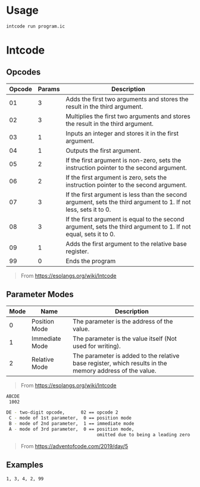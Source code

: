 

# Usage

```bash
intcode run program.ic
```



# Intcode

## Opcodes

| Opcode | Params | Description                                                  |
| ------ | ------ | ------------------------------------------------------------ |
| 01     | 3      | Adds the first two arguments and stores the result in the third argument. |
| 02     | 3      | Multiplies the first two arguments and stores the result in the third argument. |
| 03     | 1      | Inputs an integer and stores it in the first argument.       |
| 04     | 1      | Outputs the first argument.                                  |
| 05     | 2      | If the first argument is non-zero, sets the instruction pointer to the second argument. |
| 06     | 2      | If the first argument is zero, sets the instruction pointer to the second argument. |
| 07     | 3      | If the first argument is less than the second argument, sets the third argument to 1. If not less, sets it to 0. |
| 08     | 3      | If the first argument is equal to the second argument, sets the third argument to 1. If not equal, sets it to 0. |
| 09     | 1      | Adds the first argument to the relative base register.       |
| 99     | 0      | Ends the program                                             |
> From https://esolangs.org/wiki/Intcode

## Parameter Modes

| Mode | Name           | Description                                                  |
| ---- | -------------- | ------------------------------------------------------------ |
| 0    | Position Mode  | The parameter is the address of the value.                   |
| 1    | Immediate Mode | The parameter is the value itself (Not used for writing).    |
| 2    | Relative Mode  | The parameter is added to the relative base register, which results in the memory address of the value. |

> From https://esolangs.org/wiki/Intcode
>

```bash
ABCDE
 1002

DE - two-digit opcode,      02 == opcode 2
 C - mode of 1st parameter,  0 == position mode
 B - mode of 2nd parameter,  1 == immediate mode
 A - mode of 3rd parameter,  0 == position mode,
                                  omitted due to being a leading zero
```

> From https://adventofcode.com/2019/day/5
>

## Examples

```bash
1, 3, 4, 2, 99
```

